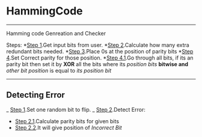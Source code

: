 # HammingCode

---

Hamming code Genreation and Checker 

Steps:
  *[Step 1](https://github.com/ChaitanyaLKulkarni/HammingCode/blob/master/hammingCode.py#L80).Get input bits from user.
  *[Step 2](https://github.com/ChaitanyaLKulkarni/HammingCode/blob/master/hammingCode.py#L5).Calculate how many extra redundant bits needed.
  *[Step 3](https://github.com/ChaitanyaLKulkarni/HammingCode/blob/master/hammingCode.py#L12).Place 0s at the position of parity bits
  *[Step 4](https://github.com/ChaitanyaLKulkarni/HammingCode/blob/master/hammingCode.py#L35).Set Correct parity for those position.
    *[Step 4.1](https://github.com/ChaitanyaLKulkarni/HammingCode/blob/master/hammingCode.py#L40).Go through all bits, if its an parity bit then set it by **XOR** all the bits where its _position bits_ **bitwise and** _other bit position_ is equal to _its position bit_

---

## Detecting Error

_ [Step 1](https://github.com/ChaitanyaLKulkarni/HammingCode/blob/master/hammingCode.py#L99).Set one random bit to flip.
_ [Step 2](https://github.com/ChaitanyaLKulkarni/HammingCode/blob/master/hammingCode.py#L58).Detect Error:

-   [Step 2.1](https://github.com/ChaitanyaLKulkarni/HammingCode/blob/master/hammingCode.py#L63).Calculate parity bits for given bits
-   [Step 2.2](https://github.com/ChaitanyaLKulkarni/HammingCode/blob/master/hammingCode.py#L75).It will give position of _Incorrect Bit_

